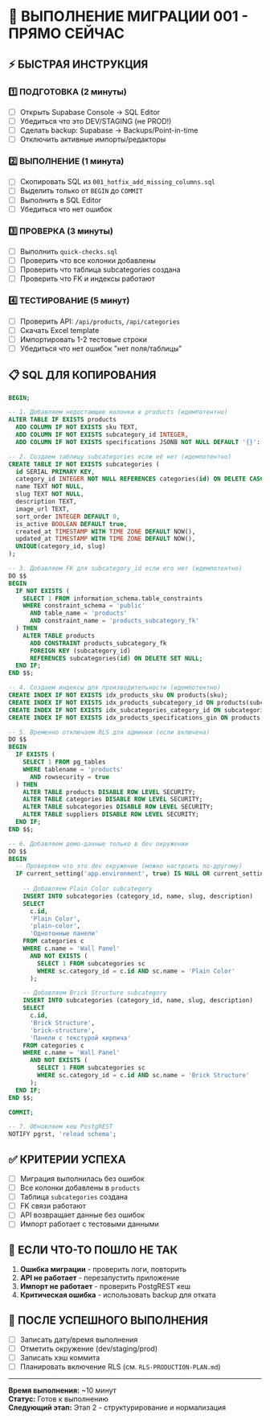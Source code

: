 # 🚀 ВЫПОЛНЕНИЕ МИГРАЦИИ 001 - ПРЯМО СЕЙЧАС

## ⚡ БЫСТРАЯ ИНСТРУКЦИЯ

### 1️⃣ ПОДГОТОВКА (2 минуты)
- [ ] Открыть Supabase Console → SQL Editor
- [ ] Убедиться что это DEV/STAGING (не PROD!)
- [ ] Сделать backup: Supabase → Backups/Point-in-time
- [ ] Отключить активные импорты/редакторы

### 2️⃣ ВЫПОЛНЕНИЕ (1 минута)
- [ ] Скопировать SQL из `001_hotfix_add_missing_columns.sql`
- [ ] Выделить только от `BEGIN` до `COMMIT`
- [ ] Выполнить в SQL Editor
- [ ] Убедиться что нет ошибок

### 3️⃣ ПРОВЕРКА (3 минуты)
- [ ] Выполнить `quick-checks.sql`
- [ ] Проверить что все колонки добавлены
- [ ] Проверить что таблица subcategories создана
- [ ] Проверить что FK и индексы работают

### 4️⃣ ТЕСТИРОВАНИЕ (5 минут)
- [ ] Проверить API: `/api/products`, `/api/categories`
- [ ] Скачать Excel template
- [ ] Импортировать 1-2 тестовые строки
- [ ] Убедиться что нет ошибок "нет поля/таблицы"

## 📋 SQL ДЛЯ КОПИРОВАНИЯ

```sql
BEGIN;

-- 1. Добавляем недостающие колонки в products (идемпотентно)
ALTER TABLE IF EXISTS products 
  ADD COLUMN IF NOT EXISTS sku TEXT,
  ADD COLUMN IF NOT EXISTS subcategory_id INTEGER,
  ADD COLUMN IF NOT EXISTS specifications JSONB NOT NULL DEFAULT '{}'::jsonb;

-- 2. Создаем таблицу subcategories если её нет (идемпотентно)
CREATE TABLE IF NOT EXISTS subcategories (
  id SERIAL PRIMARY KEY,
  category_id INTEGER NOT NULL REFERENCES categories(id) ON DELETE CASCADE,
  name TEXT NOT NULL,
  slug TEXT NOT NULL,
  description TEXT,
  image_url TEXT,
  sort_order INTEGER DEFAULT 0,
  is_active BOOLEAN DEFAULT true,
  created_at TIMESTAMP WITH TIME ZONE DEFAULT NOW(),
  updated_at TIMESTAMP WITH TIME ZONE DEFAULT NOW(),
  UNIQUE(category_id, slug)
);

-- 3. Добавляем FK для subcategory_id если его нет (идемпотентно)
DO $$
BEGIN
  IF NOT EXISTS (
    SELECT 1 FROM information_schema.table_constraints
    WHERE constraint_schema = 'public' 
      AND table_name = 'products' 
      AND constraint_name = 'products_subcategory_fk'
  ) THEN
    ALTER TABLE products
      ADD CONSTRAINT products_subcategory_fk 
      FOREIGN KEY (subcategory_id) 
      REFERENCES subcategories(id) ON DELETE SET NULL;
  END IF;
END $$;

-- 4. Создаем индексы для производительности (идемпотентно)
CREATE INDEX IF NOT EXISTS idx_products_sku ON products(sku);
CREATE INDEX IF NOT EXISTS idx_products_subcategory_id ON products(subcategory_id);
CREATE INDEX IF NOT EXISTS idx_subcategories_category_id ON subcategories(category_id);
CREATE INDEX IF NOT EXISTS idx_products_specifications_gin ON products USING GIN (specifications);

-- 5. Временно отключаем RLS для админки (если включена)
DO $$
BEGIN
  IF EXISTS (
    SELECT 1 FROM pg_tables 
    WHERE tablename = 'products' 
      AND rowsecurity = true
  ) THEN
    ALTER TABLE products DISABLE ROW LEVEL SECURITY;
    ALTER TABLE categories DISABLE ROW LEVEL SECURITY;
    ALTER TABLE subcategories DISABLE ROW LEVEL SECURITY;
    ALTER TABLE suppliers DISABLE ROW LEVEL SECURITY;
  END IF;
END $$;

-- 6. Добавляем демо-данные только в dev окружении
DO $$
BEGIN
  -- Проверяем что это dev окружение (можно настроить по-другому)
  IF current_setting('app.environment', true) IS NULL OR current_setting('app.environment', true) = 'development' THEN
    
    -- Добавляем Plain Color subcategory
    INSERT INTO subcategories (category_id, name, slug, description) 
    SELECT 
      c.id,
      'Plain Color',
      'plain-color',
      'Однотонные панели'
    FROM categories c 
    WHERE c.name = 'Wall Panel' 
      AND NOT EXISTS (
        SELECT 1 FROM subcategories sc 
        WHERE sc.category_id = c.id AND sc.name = 'Plain Color'
      );

    -- Добавляем Brick Structure subcategory  
    INSERT INTO subcategories (category_id, name, slug, description) 
    SELECT 
      c.id,
      'Brick Structure',
      'brick-structure',
      'Панели с текстурой кирпича'
    FROM categories c 
    WHERE c.name = 'Wall Panel' 
      AND NOT EXISTS (
        SELECT 1 FROM subcategories sc 
        WHERE sc.category_id = c.id AND sc.name = 'Brick Structure'
      );
  END IF;
END $$;

COMMIT;

-- 7. Обновляем кеш PostgREST
NOTIFY pgrst, 'reload schema';
```

## ✅ КРИТЕРИИ УСПЕХА

- [ ] Миграция выполнилась без ошибок
- [ ] Все колонки добавлены в `products`
- [ ] Таблица `subcategories` создана
- [ ] FK связи работают
- [ ] API возвращает данные без ошибок
- [ ] Импорт работает с тестовыми данными

## 🚨 ЕСЛИ ЧТО-ТО ПОШЛО НЕ ТАК

1. **Ошибка миграции** - проверить логи, повторить
2. **API не работает** - перезапустить приложение
3. **Импорт не работает** - проверить PostgREST кеш
4. **Критическая ошибка** - использовать backup для отката

## 📝 ПОСЛЕ УСПЕШНОГО ВЫПОЛНЕНИЯ

- [ ] Записать дату/время выполнения
- [ ] Отметить окружение (dev/staging/prod)
- [ ] Записать хэш коммита
- [ ] Планировать включение RLS (см. `RLS-PRODUCTION-PLAN.md`)

---

**Время выполнения:** ~10 минут  
**Статус:** Готов к выполнению  
**Следующий этап:** Этап 2 - структурирование и нормализация
